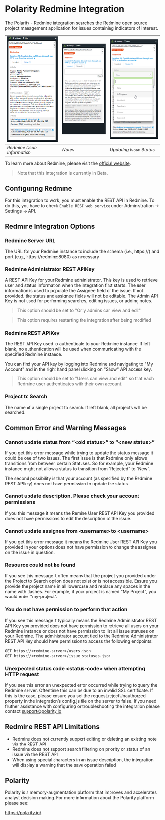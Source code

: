 # Polarity Redmine Integration

The Polarity - Redmine integration searches the Redmine open source project management application for issues containing indicators of interest.

| ![image](images/overlay.png) | ![image](images/notes.png) | ![image](images/status.png)
|---| --- | --- |
|*Redmine Issue Information* | *Notes* | *Updating Issue Status* |

To learn more about Redmine, please visit the [official website](https://www.redmine.org/).

> Note that this integration is currently in Beta.

## Configuring Redmine

For this integration to work, you must enable the REST API in Redmine.  To do this, you have to check `Enable REST web service` under Administration -> Settings -> API.

## Redmine Integration Options

### Redmine Server URL

The URL for your Redmine instance to include the schema (i.e., https://) and port (e.g., https://redmine:8080) as necessary

### Redmine Administrator REST APIKey

A REST API Key for your Redmine administrator. This key is used to retrieve user and status information when the integration first starts. The user information is used to populate the Assignee field of the issue. If not provided, the status and assignee fields will not be editable. The Admin API Key is not used for performing searches, editing issues, or adding notes.

> This option should be set to "Only admins can view and edit"

> This option requires restarting the integration after being modified

### Redmine REST APIKey

The REST API Key used to authenticate to your Redmine instance. If left blank, no authentication will be used when communicating with the specified Redmine instance.

You can find your API key by logging into Redmine and navigating to "My Account" and in the right hand panel slicking on "Show" API access key.

> This option should be set to "Users can view and edit" so that each Redmine user authenticates with their own account.  

### Project to Search

The name of a single project to search. If left blank, all projects will be searched.

## Common Error and Warning Messages

### Cannot update status from “\<old status>” to “\<new status>”

If you get this error message while trying to update the status message it could be one of two issues.  The first issue is that Redmine only allows transitions from between certain Statuses.  So for example, your Redmine instance might not allow a status to transition from “Rejected” to “New”.

 The second possibility is that your account (as specified by the Redmine REST APIkey) does not have permission to update the status.

### Cannot update description. Please check your account permissions

If you this message it means the Remine User REST API Key you provided does not have permissions to edit the description of the issue.

### Cannot update assignee from \<username> to \<username>

If you get this error message it means the Redmine User REST API Key you provided in your options does not have permission to change the assignee on the issue in question.

### Resource could not be found

If you see this message it often means that the project you provided under the Project to Search option does not exist or is not accessible.  Ensure you provide
the project name in all lowercase and replace any spaces in the name with dashes.  For example, if your project is named "My Project", you would enter "my-project".

### You do not have permission to perform that action

If you see this message it typically means the Redmine Administrator REST API Key you provided does not have permission to retrieve all users on your Redmine instance or does not have permission to list all issue statuses on your Redmine.  The administrator account tied to the Redmine Administrator REST API Key should have permission to access the following endpoints:

```
GET https://<redmine-server>/users.json
GET https://<redmine-server>/issue_statuses.json
```

### Unexpected status code \<status-code> when attempting HTTP request

If you see this error an unexpected error occurred while trying to query the Redmine server.  Oftentime this can be due to an invalid SSL certificate.  If this is the case, please ensure you set the request.rejectUnauthorzed property in the integration’s config.js file on the server to false.  If you need fruther assistance with configuring or troubleshooting the integration please contact support@polarity.io

## Redmine REST API Limitations

- Redmine does not currently support editing or deleting an existing note via the REST API
- Redmine does not support search filtering on priority or status of an issue via the REST API
- When using special characters in an issue description, the integration will display a warning that the save operation failed

## Polarity

Polarity is a memory-augmentation platform that improves and accelerates analyst decision making. For more information about the Polarity platform please see:

https://polarity.io/
